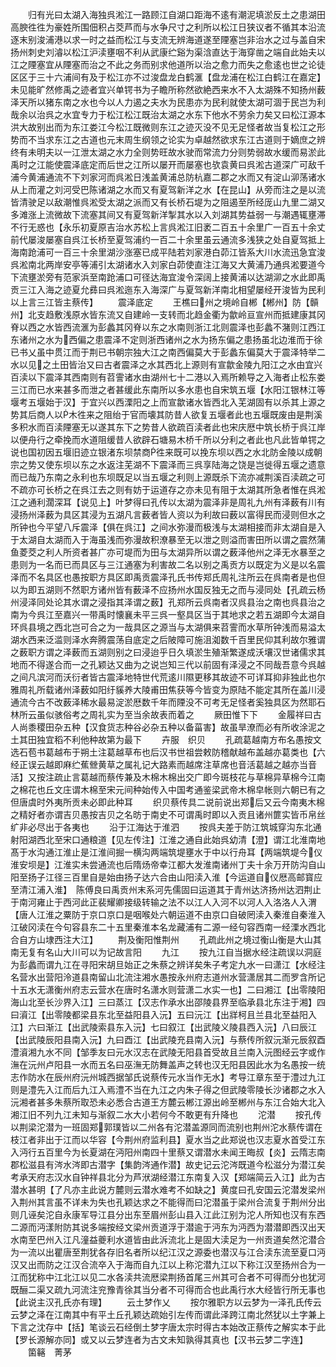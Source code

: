 <!-- { "loadSidebar": true } -->
　　归有光曰太湖入海独呉淞江一路顾江自湖口距海不逺有潮泥填淤反土之患湖田高腴徃徃为豪姓所围佃积占茭芦而与水争尺寸之利所以松江日狭议者不循其本沿流逐末别浚浦港以求一时之益而松江与支流无辨海道遂至陻塞岂非治水之过与盖自宋扬州刺史刘濬以松江沪渎壅咽不利从武康纻谿为渠浛直达于海穿凿之端自此始夫以江之陻塞宜从陻塞而治之不此之务而别求他道所以治之愈力而失之愈逺也世之论徒区区于三十六浦间有及于松江亦不过浚盘龙白鹤滙【盘龙浦在松江白鹤江在嘉定】未见能旷然修禹之迹者宜兴单锷书为子瞻所称然欲絶西来水不入太湖殊不知扬州薮泽天所以猪东南之水也今以人力遏之夫水为民患亦为民利就使太湖可涸于民岂为利哉余以治呉之水宜专力于松江松江既治太湖之水东下他水不劳余力矣又曰松江源本洪大故别出而为东江娄江今松江既微则东江之迹灭没不见无足怪者故当复松江之形势而不当求东江之古道也元末周生纲领之论实为卓越然欲求东江古道则于嫡庶之辨终有未明夫以一江泄太湖之水力全则势旺故水驶而常流力分则势弱故水缓而易淤此禹时之江能使震泽底定而后世之江所以屡开而屡塞也欤袁黄曰呉淞古道深广可敌千浦今黄浦通流不下刘家河而呉淞日浅盖黄浦总防杭嘉二郡之水而又有淀山泖荡诸水从上而灌之刘河受巴陈诸湖之水而又有夏驾新洋之水【在昆山】从旁而注之是以流皆清驶足以敌潮惟呉淞受太湖之派而又有长桥石堤为之阻遏至所经厐山九里二湖又多滩涨上流微故下流塞其间又有夏驾新洋掣其水以入刘湖其势益弱一与潮遇辄壅滞不行无惑也【永乐初夏原吉治水苏松上言呉淞江旧袤二百五十余里广一百五十余丈前代屡浚屡塞自呉江长桥至夏驾浦约一百二十余里虽云通流多浅狭之处自夏驾抵上海南跄浦可一百三十余里湖沙涨塞已成平陆若刘家港白茆江皆系大川水流迅急宜浚呉淞南北两岸安亭等浦引太湖诸水入刘家白茆使直注江海又大黄浦乃通呉淞要道今下流壅淤旁有范家浜至南跄浦口可径达海宜浚令深阔上接黄浦以达湖泖之水此即禹贡三江入海之迹夏允彞曰呉淞迤东入海深广与夏驾新洋南北相望屡经开浚皆为民利　以上言三江皆主蔡传】
　　震泽底定
　　王樵曰州之境岭自郴【郴州】防【贑州】北支趋敷浅原水皆东流又自建岭一支转而北趋金衢为歙岭亘宣州而抵建康其冈脊以西之水皆西流滙为彭蠡其冈脊以东之水南则浙江北则震泽也彭蠡不潴则江西江东诸州之水为西偏之患震泽不定则浙西诸州之水为扬东偏之患扬虽北边淮而于徐已书乂虽中贯江而于荆已书朝宗独大江之南西偏莫大于彭蠡东偏莫大于震泽特举二水以见之土田皆治又曰古者震泽之水其西北上源则有宣歙金陵九阳江之水由宜兴百渎以下震泽其西南则有苕霅诸水由湖州七十二港以入焉所赖导之入海者止松东娄三江而已水来甚多而泄之者甚缓此东南所以多水患也自宋筑五堰【水阳江银林江等堰考五堰始于汉】于宜兴以西溧阳之上而宣歙诸水皆西北入芜湖固有以杀其上源之势其后商人以木徃来之阻绐于官而壊其防昔人欲复五堰者此也五堰既废由是荆溪多积水而百渎陻塞无以遂其东下之势昔人欲疏百渎者此也宋庆厯中筑长桥于呉江岸以便舟行之牵挽而水道阻缓昔人欲辟石塘易木桥千所以分利之者此也凡此皆单锷之说也国初因五堰旧迹立银渚东坝禁商徃来既可以挽东坝以西之水北防金陵以成朝宗之势又使东坝以东之水返注芜湖不下震泽而三呉享陆海之饶是岂徙得五堰之遗意而已哉乃东南之永利也东坝既足以当五堰之利则上源既杀下流亦减荆溪百渎疏之可不疏亦可长桥之在呉江去之则有妨于运道存之亦未见有阻于太湖其所急者惟在呉淞江之通利濶深耳【说见上】叶梦得曰孔传以太湖为震泽非是周礼九州有泽薮有川有浸扬州泽薮为具区其浸为五湖凡言薮者皆人资以为利故曰薮以富得民而浸则但水之所钟也今平望八斥震泽【俱在呉江】之间水弥漫而极浅与太湖相接而非太湖自是入于太湖自太湖而入于海虽浅而弥漫故积潦暴至无以泄之则溢而害田所以谓之震然蒲鱼菱茭之利人所资者甚广亦可堤而为田与太湖异所以谓之薮泽他州之泽无水暴至之患则为一名而已而具区与三江通塞为利害故二名以别之禹贡方以既定为义是以名震泽而不名具区也愚按职方具区即禹贡震泽孔氏书传郑氏周礼注所云在呉南者是也但以为即五湖则不然职方诸州皆有薮泽不应扬州水国反独无之而与浸同处【孔疏云杨州浸泽同处论其水谓之浸指其泽谓之薮】孔郑所云呉南者汉呉县治之南也呉县治之南为今呉江至嘉兴一带禹时懐襄未平三呉一壑具区当于其地求之若五湖即今太湖自环呉县境之西北岂可合之为一哉具区之源当与太湖俱来苕霅而水草所钟浅而易溢太湖水西来泛滥则泽水奔腾震荡自底定之后陂障可施沮洳数千百里民仰其利故尔雅谓之薮职方谓之泽薮而五湖则别之曰浸迨乎日久填淤生殖渐繁遂成沃壤汉世诸儒求其地而不得遂合而一之孔颖达又曲为之说岂知三代以前固有泽浸之不同哉吾意今呉越之间凡滨河而沃衍者皆古震泽地特世代荒逺川隰更移其故迹不可详耳抑非独此也尔雅周礼所载诸州泽薮如阳纡貕养大陵甫田焦获等今皆变为原陆不能定其所在盖川浸通流今古不改薮泽稀水最易淀淤厯数千年而陻没不可考无足怪者奚独具区为然耶石林所云虽似骇俗考之周礼实为至当余故表而着之
　　厥田惟下下
　　金履祥曰古人尚黍稷田杂五种【汉食货志种谷必杂五种以备菑害】故虽旱潦而必有所收涂泥之土其田独宜稻不利他种故第为最下
　　卉服　织贝
　　孔疏葛越南方布名愚按文选石苞书葛越布于朔土注葛越草布也后汉书世祖尝敕防稽献越布盖越亦葛类也【六经正误云越即麻纻蕉檾黄草之属礼记大路素而越席注草席也音活葛越之越亦当音活】又按注疏止言葛越而蔡传兼及木棉木棉出交广即今斑枝花与草棉异草棉今江南之棉花也丘文庄谓木棉至宋元间种始传入中国考通鉴梁武帝木棉皁帐则六朝已有之但唐虞时外夷所贡未必即此种耳
　　织贝蔡传具二说前说出郑后又云今南夷木棉之精好者亦谓吉贝愚按吉贝之名昉于南史不可谓禹时即以入贡且诸州篚实皆币帛丝纩非必尽出于各夷也
　　沿于江海达于淮泗
　　按呉夫差于防江筑城穿沟东北通射阳湖西北至宋口通粮道【见左传注】江淮之通自此始呉幼清【澄】谓江北淮南地髙于水沟通江淮止是江淮间掘一横沟两端筑堤壅水于中以行舟耳【两端筑堤今仪淮安坝是】江淮实未尝通流也后隋炀帝幸江都大发淮南诸州丁夫十余万开防沟自山阳至扬子江径三百里自是始由扬子达六合由山阳渎入淮【今运道自仪厯高邮寳应至清江浦入淮】　陈傅良曰禹贡州末系河先儒固曰运道其于青州达济扬州达泗荆止于南河雍止于西河此正裴耀卿接级转输之法不以江人入河不以河人入洛洛人入渭【唐人江淮之粟防于京口京口是咽喉处六朝运道不由京口自破罔渎入秦淮自秦淮入江破冈渎在今句容县东二十五里秦淮本名龙藏浦有二源一经句容西南一经溧水西北合自方山埭西注大江】
　　荆及衡阳惟荆州
　　孔疏此州之境过衡山衡是大山其南无复有名山大川可以为记故言阳
　　九江
　　按九江自当据水经注疏误以洞庭为彭蠡而谓九江在寻阳宋胡旦始正之朱蔡之辨详矣朱子考定九水一曰潇江【水经注名营水出营阳泠道县南留山北流注湘水愚按永州府志道州水营潇居其二而罗含所记十五水无潇衡州府志云营水在唐时名潇水则营潇二水实一也】二曰湘江【出零陵阳海山北至长沙界入江】三曰蒸江【汉志作承水出邵陵县界至临承县北东注于湘】四曰澬江【出零陵都梁县东北至益阳县入沅】五曰沅江【出牂柯且兰县北至益阳入江】六曰渐江【出武陵索县东入沅】七曰叙江【出武陵义陵县西入沅】八曰辰江【出武陵辰阳县南入沅】九曰酉江【出武陵充县南入沅】与蔡传所叙沅渐元辰叙酉澧澬湘九水不同【邹季友曰元水汉志在武陵无阳县首受故且兰南入沅图经云字或作潕在沅州卢阳县一水而五名曰巫潕无防舞盖声之转也汉无阳县因此水为名愚按一统志作防水在辰州府沅州城西据邹氏说蔡传元水当作无水】考导江章东至于澧过九江则是澧先入江而后九江入焉澧不当在九江之内朱子得之但武陵零陵长沙诸郡之水入沅湘者甚多朱蔡所取恐未必悉合古道王方麓云郴江源出岭至郴州与东江合始大北入湘江旧不列九江未知与渐叙二水大小若何今不敢更有升降也
　　沱潜
　　按孔传以荆梁沱潜为一班固郑郭璞皆以二州各有沱潜盖源同而流别也荆州沱水蔡传谓在枝江者非出于江而以华容【今荆州府监利县】夏水当之此郑说也汉志夏水首受江东入沔行五百里今为长夏湖在沔阳州南四十里蔡又谓潜水未闻王晦叔【炎】云隋志南郡松滋县有涔水涔即古潜字【集韵涔通作潜】故史记云沱涔既道今松滋分为潜江矣考承天府志汉水自钟祥县北分为芦洑湖经潜江东南复入汉【郑端简云入江】此为古潜水甚明【了凡亦主此说方麓则云潜水难考不如缺之】黄度曰孔安国云沱潜发梁州入荆州其言虽不详未为失也孔颖达求之不能得而曰沱潜虽于梁州合流复于荆州分出则几诬矣沱自永康军导江县分出东至眉州彭山县入江此江别为沱人所知也汉有东西二源而沔漾附防其说多端按经文梁州贡道浮于潜逾于沔东为沔西为潜潜即西汉出天水南至巴州入江凡潼益夔利水道皆由此泝流北上是固大渎足为一州贡道矣然沱潜合为一流以出瞿唐至荆犹各存旧名者所以纪江汉之源委也潜汉与江合渎东流至夏口沔汉又出而防之江汉合流卒入于海而自九江以上称沱潜九江以下称江汉至扬州合为一江而犹称中江北江以见二水各渎共流厯梁荆扬首尾三州其可合者不可得而分也犹河既酾二渠又疏九河流注兖豫青徐其当分者不可得而合也此禹行水大经皆行所无事也【此说主汉孔氏亦有理】
　　云土梦作乂
　　按尔雅职方以云梦为一泽孔氏传云云梦之泽在江南其中有平土丘孔颖达疏始引左传而谓此泽跨江南北然犹以土字兼上下言之沈存中【括】笔谈云石经倒土梦字唐太宗时得古本始改正蔡传之解实本于此【罗长源解亦同】或又以云梦连者为古文未知孰得其真也【汉书云梦二字连】
　　箘簵　菁茅
